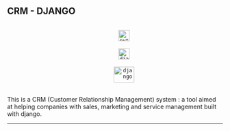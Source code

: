 <p align="center">
  <p align="center">
    <h2>CRM - DJANGO</h2>
  </p>
  <p align="center">
    <code>
      <img alt="python" width="26px" src="https://img.icons8.com/color/240/000000/python.png">
    </code>
    <code>
      <img alt="django" width="26px" src="https://img.icons8.com/material-outlined/24/000000/django.png">
    </code>
    <code>
      <img alt="django" width="48px" height="37px" src="https://www.vectorlogo.zone/logos/tailwindcss/tailwindcss-ar21.svg">
    </code>
  </p>
</p>

This is a CRM (Customer Relationship Management) system : a tool aimed at helping companies with sales, marketing and service management built with django.

---

